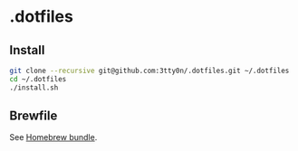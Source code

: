 # .dotfiles

## Install

```bash
git clone --recursive git@github.com:3tty0n/.dotfiles.git ~/.dotfiles
cd ~/.dotfiles
./install.sh
```

## Brewfile

See [Homebrew bundle](https://github.com/Homebrew/homebrew-bundle).
